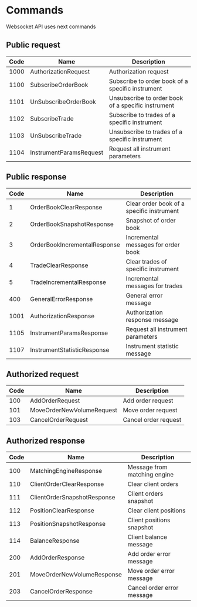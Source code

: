 # Commands

Websocket API uses next commands

## Public request

Code | Name | Description
---------- | ------- | --------
1000 | AuthorizationRequest | Authorization request
1100 | SubscribeOrderBook | Subscribe to order book of a specific instrument
1101 | UnSubscribeOrderBook | Unsubscribe to order book of a specific instrument
1102 | SubscribeTrade | Subscribe to trades of a specific instrument
1103 | UnSubscribeTrade | Unsubscribe to trades of a specific instrument
1104 | InstrumentParamsRequest | Request all instrument parameters


## Public response

Code | Name | Description
---------- | ------- | --------
1 | OrderBookClearResponse | Clear order book of a specific instrument
2 | OrderBookSnapshotResponse | Snapshot of order book
3 | OrderBookIncrementalResponse | Incremental messages for order book
4 | TradeClearResponse | Clear trades of specific instrument
5 | TradeIncrementalResponse | Incremental messages for trades
400 | GeneralErrorResponse | General error message
1001 | AuthorizationResponse | Authorization response message
1105 | InstrumentParamsResponse | Request all instrument parameters
1107 | InstrumentStatisticResponse | Instrument statistic message

## Authorized request

Code | Name | Description
---------- | ------- | --------
100 | AddOrderRequest | Add order request
101 | MoveOrderNewVolumeRequest | Move order request
103 | CancelOrderRequest | Cancel order request

## Authorized response

Code | Name | Description
---------- | ------- | --------
100 | MatchingEngineResponse | Message from matching engine
110 | ClientOrderClearResponse | Clear client orders
111 | ClientOrderSnapshotResponse | Client orders snapshot
112 | PositionClearResponse | Clear client positions
113 | PositionSnapshotResponse | Client positions snapshot
114 | BalanceResponse | Client balance message
200 | AddOrderResponse | Add order error message
201 | MoveOrderNewVolumeResponse | Move order error message
203 | CancelOrderResponse | Cancel order error message